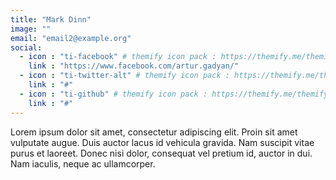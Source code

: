 ```yaml
---
title: "Mark Dinn"
image: ""
email: "email2@example.org"
social:
  - icon : "ti-facebook" # themify icon pack : https://themify.me/themify-icons
    link : "https://www.facebook.com/artur.gadyan/"
  - icon : "ti-twitter-alt" # themify icon pack : https://themify.me/themify-icons
    link : "#"
  - icon : "ti-github" # themify icon pack : https://themify.me/themify-icons
    link : "#"
---
```


Lorem ipsum dolor sit amet, consectetur adipiscing elit. Proin sit amet vulputate augue. Duis auctor lacus id vehicula gravida. Nam suscipit vitae purus et laoreet.
Donec nisi dolor, consequat vel pretium id, auctor in dui. Nam iaculis, neque ac ullamcorper.